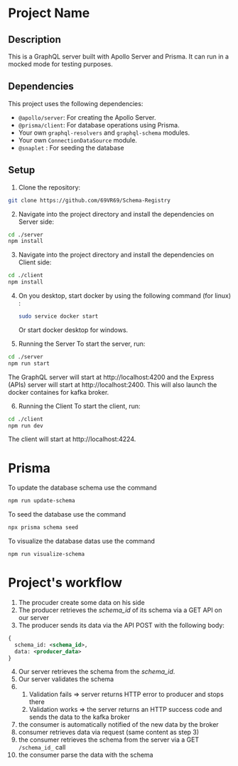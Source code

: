 # Project Name

## Description

This is a GraphQL server built with Apollo Server and Prisma. It can run in a mocked mode for testing purposes.

## Dependencies

This project uses the following dependencies:

- `@apollo/server`: For creating the Apollo Server.
- `@prisma/client`: For database operations using Prisma.
- Your own `graphql-resolvers` and `graphql-schema` modules.
- Your own `ConnectionDataSource` module.
- `@snaplet` : For seeding the database

## Setup

1. Clone the repository:

```bash
git clone https://github.com/69VR69/Schema-Registry
```

2. Navigate into the project directory and install the dependencies on Server side:

```bash
cd ./server
npm install
```

3. Navigate into the project directory and install the dependencies on Client side:

```bash
cd ./client
npm install
```

4. On you desktop, start docker by using the following command (for linux) :

   ```bash
   sudo service docker start
   ```

   Or start docker desktop for windows.

5. Running the Server
   To start the server, run:

```bash
cd ./server
npm run start
```

The GraphQL server will start at http://localhost:4200 and the Express (APIs) server will start at http://localhost:2400.
This will also launch the docker containes for kafka broker.

6. Running the Client
   To start the client, run:

```bash
cd ./client
npm run dev
```

The client will start at http://localhost:4224.

# Prisma

To update the database schema use the command

```bash
npm run update-schema
```

To seed the database use the command

```bash
npx prisma schema seed
```

To visualize the database datas use the command

```bash
npm run visualize-schema
```

# Project's workflow

1) The procuder create some data on his side
2) The producer retrieves the _schema_id_ of its schema via a GET API on our server
3) The producer sends its data via the API POST with the following body:

```xml
{
  schema_id: <schema_id>,
  data: <producer_data>
}
```

4) Our server retrieves the schema from the _schema_id_.
5) Our server validates the schema
6) 1) Validation fails => server returns HTTP error to producer and stops there
   2) Validation works => the server returns an HTTP success code and sends the data to the kafka broker
7) the consumer is automatically notified of the new data by the broker
8) consumer retrieves data via request (same content as step 3)
9) the consumer retrieves the schema from the server via a GET `/schema_id_` call
10) the consumer parse the data with the schema